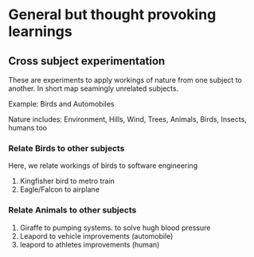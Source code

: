 # General but thought provoking learnings

## Cross subject experimentation 

 These are experiments to apply workings of nature
 from one subject to another.
 In short map seamingly unrelated subjects.

 Example: Birds and Automobiles

 Nature includes: Environment, Hills, Wind, Trees,
 Animals, Birds, Insects, humans too 


 ### Relate Birds to other subjects

 Here, we relate workings of birds to software engineering 

 1. Kingfisher bird to metro train
 2. Eagle/Falcon to airplane

### Relate Animals to other subjects

1. Giraffe to pumping systems. to solve hugh blood pressure
2. Leapord to vehicle improvements (automobile)
3. leapord to athletes improvements (human)
 
